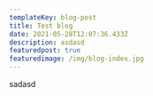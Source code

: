 ```yaml
---
templateKey: blog-post
title: Test blog
date: 2021-05-28T12:07:36.433Z
description: asdasd
featuredpost: true
featuredimage: /img/blog-index.jpg
---
```

sadasd